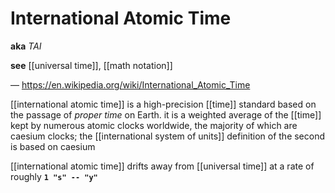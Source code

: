 # International Atomic Time

**aka** _TAI_

**see** [[universal time]], [[math notation]]

&mdash; <https://en.wikipedia.org/wiki/International_Atomic_Time>

[[international atomic time]] is a high-precision [[time]] standard based on the passage of _proper time_ on Earth. it is a weighted average of the [[time]] kept by numerous atomic clocks worldwide, the majority of which are caesium clocks; the [[international system of units]] definition of the second is based on caesium

[[international atomic time]] drifts away from [[universal time]] at a rate of roughly **`1 "s" -- "y"`**
